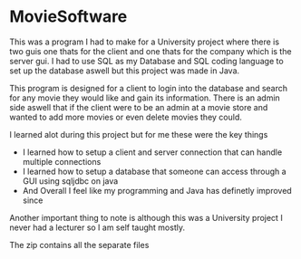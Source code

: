 # MovieSoftware

This was a program I had to make for a University project where there is two guis one thats for the client and one thats for the company which is the server gui.
I had to use SQL as my Database and SQL coding language to set up the database aswell but this project was made in Java.

This program is designed for a client to login into the database and search for any movie they would like and gain its information.
There is an admin side aswell that if the client were to be an admin at a movie store and wanted to add more movies or even delete movies they could.

I learned alot during this project but for me these were the key things
  - I learned how to setup a client and server connection that can handle multiple connections
  - I learned how to setup a database that someone can access through a GUI using sqljdbc on java
  - And Overall I feel like my programming and Java has definetly improved since

Another important thing to note is although this was a University project I never had a lecturer so I am self taught mostly.


The zip contains all the separate files
